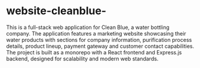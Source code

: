 # website-cleanblue-
This is a full-stack web application for Clean Blue, a water bottling company. The application features a marketing website showcasing their water products with sections for company information, purification process details, product lineup, payment gateway and customer contact capabilities. The project is built as a monorepo with a React frontend and Express.js backend, designed for scalability and modern web standards.
